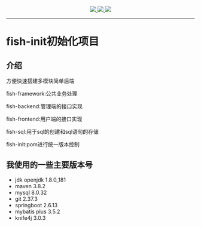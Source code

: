 
<p align="center">
	<a target="_blank" href="https://spring.io/projects/spring-boot">
		<img src="https://img.shields.io/badge/spring%20boot-2.6.13-green" />
	</a>
    <a target="_blank" href="https://www.oracle.com/java/technologies/javase/javase-jdk8-downloads.html">
		<img src="https://img.shields.io/badge/maven-3.8.2-blue.svg" />
	</a>
    <a target="_blank" href="https://www.oracle.com/java/technologies/javase/javase-jdk8-downloads.html">
		<img src="https://img.shields.io/badge/openjdk-1.8.0_181-yellow.svg" />
	</a>
</p>

----------

# fish-init初始化项目

## 介绍

方便快速搭建多模块简单后端

fish-framework:公共业务处理

fish-backend:管理端的接口实现

fish-frontend:用户端的接口实现

fish-sql:用于sql的创建和sql语句的存储

fish-init:pom进行统一版本控制

## 我使用的一些主要版本号

- jdk openjdk 1.8.0_181
- maven 3.8.2
- mysql 8.0.32
- git 2.37.3
- springboot 2.6.13
- mybatis plus 3.5.2
- knife4j 3.0.3

